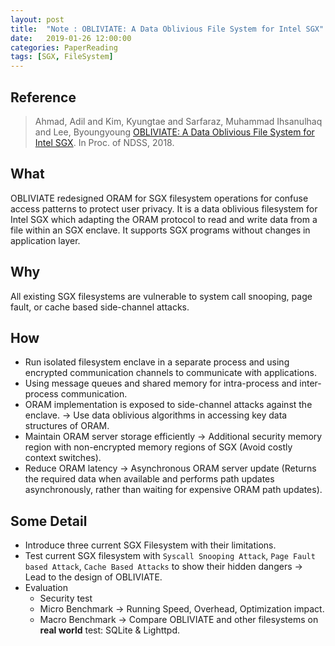 ```yaml
---
layout: post
title:  "Note : OBLIVIATE: A Data Oblivious File System for Intel SGX"
date:   2019-01-26 12:00:00
categories: PaperReading
tags: [SGX, FileSystem]
---
```


## Reference

> Ahmad, Adil and Kim, Kyungtae and Sarfaraz, Muhammad Ihsanulhaq and Lee, Byoungyoung [OBLIVIATE: A Data Oblivious File System for Intel SGX](http://wp.internetsociety.org/ndss/wp-content/uploads/sites/25/2018/02/ndss2018_06A-2_Ahmad_paper.pdf).  In Proc. of NDSS, 2018.


## What

OBLIVIATE redesigned ORAM for SGX filesystem operations for confuse access patterns to protect user privacy. It is a data oblivious filesystem for Intel SGX which adapting the ORAM protocol to read and write data from a file within an SGX enclave. It supports SGX programs without changes in application layer. <!-- more -->

## Why
 
All existing SGX filesystems are vulnerable to system call snooping, page fault, or cache based side-channel attacks.

## How

* Run isolated filesystem enclave in a separate process and using encrypted communication channels to communicate with applications.
* Using message queues and shared memory for intra-process and inter-process communication. 
* ORAM implementation is exposed to side-channel attacks against the enclave. -> Use data oblivious algorithms in accessing key data structures of ORAM.
* Maintain ORAM server storage efficiently -> Additional security memory region with non-encrypted memory regions of SGX (Avoid costly context switches).
* Reduce ORAM latency -> Asynchronous ORAM server update (Returns the required data when available and performs path updates asynchronously, rather than waiting for expensive ORAM path updates).


## Some Detail

* Introduce three current SGX Filesystem with their limitations.
* Test current SGX filesystem with `Syscall Snooping Attack`, `Page Fault based Attack`, `Cache Based Attacks` to show their hidden dangers -> Lead to the design of OBLIVIATE.
* Evaluation
    * Security test
    * Micro Benchmark -> Running Speed, Overhead, Optimization impact.
    * Macro Benchmark -> Compare OBLIVIATE and other filesystems on **real world** test: SQLite & Lighttpd.
